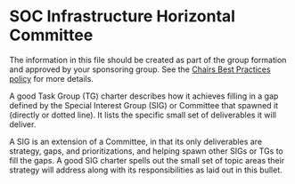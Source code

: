 # SOC Infrastructure Horizontal Committee

The information in this file should be created as part of the group formation and approved by your sponsoring group.  See the [Chairs Best Practices policy](https://docs.google.com/document/d/1rtXskVd7YyFq74tQ2OrInyM_-OQa228R5UZs5Pm3Vz0/) for more details.

A good Task Group (TG) charter describes how it achieves filling in a gap defined by the Special Interest Group (SIG) or Committee that spawned it (directly or dotted line). It lists the specific small set of  deliverables it will deliver.

A SIG is an extension of a Committee, in that its only deliverables are strategy, gaps, and prioritizations, and helping spawn other SIGs or TGs to fill the gaps. A good SIG charter spells out the small set of topic areas their strategy will address along with its responsibilities as laid out in this bullet.
